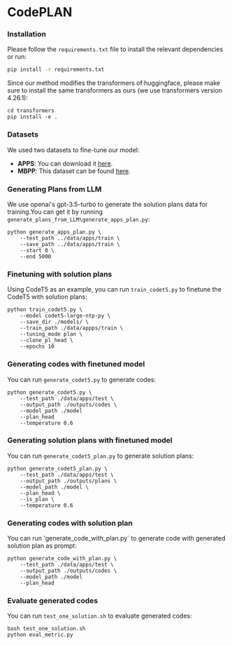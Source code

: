 # CodePLAN

### Installation
Please follow the `requirements.txt` file to install the relevant dependencies or run:
```bash
pip install -r requirements.txt
```
Since our method modifies the transformers of huggingface, please make sure to install the same transformers as ours (we use transformers version 4.26.1):
```
cd transformers
pip install -e .
```
### Datasets
We used two datasets to fine-tune our model:
* **APPS**: You can download it [here](https://github.com/hendrycks/apps). 
* **MBPP**: This dataset can be found [here](https://github.com/google-research/google-research/tree/master/mbpp). 
  

### Generating Plans from LLM
We use openai's gpt-3.5-turbo to generate the solution plans data for training.You can get it by running `generate_plans_from_LLM\generate_apps_plan.py`:
```
python generate_apps_plan.py \
    --test_path ../data/apps/train \
    --save_path ../data/apps/train \
    --start 0 \
    --end 5000
```

### Finetuning with solution plans
Using CodeT5 as an example, you can run `train_codet5.py` to finetune the CodeT5 with solution plans:
```
python train_codet5.py \
    --model codet5-large-ntp-py \
    --save_dir ./models/ \
    --train_path ./data/appps/train \
    --tuning_mode plan \
    --clone_pl_head \
    --epochs 10
```

### Generating codes with finetuned model
You can run `generate_codet5.py` to generate codes:
```
python generate_codet5.py \
    --test_path ./data/apps/test \
    --output_path ./outputs/codes \
    --model_path ./model
    --plan_head
    --temperature 0.6
```

### Generating solution plans with finetuned model
You can run `generate_codet5_plan.py` to generate solution plans:
```
python generate_codet5_plan.py \
    --test_path ./data/apps/test \
    --output_path ./outputs/plans \
    --model_path ./model \
    --plan_head \
    --is_plan \
    --temperature 0.6
```
 
### Generating codes with solution plan
You can run 'generate_code_with_plan.py` to generate code with generated solution plan as prompt:
```
python generate_code_with_plan.py \
    --test_path ./data/apps/test \
    --output_path ./outputs/codes \
    --model_path ./model
    --plan_head
```

### Evaluate generated codes
You can run `test_one_solution.sh` to evaluate generated codes:
```
bash test_one_solution.sh
python eval_metric.py
```
